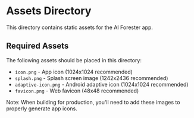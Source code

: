 # Assets Directory

This directory contains static assets for the AI Forester app.

## Required Assets

The following assets should be placed in this directory:

- `icon.png` - App icon (1024x1024 recommended)
- `splash.png` - Splash screen image (1242x2436 recommended)
- `adaptive-icon.png` - Android adaptive icon (1024x1024 recommended)
- `favicon.png` - Web favicon (48x48 recommended)

Note: When building for production, you'll need to add these images to properly generate app icons.
